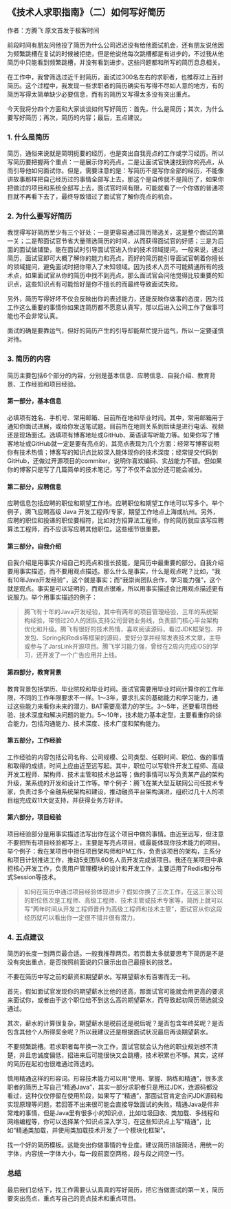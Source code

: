 ## 《技术人求职指南》（二）如何写好简历

作者：方腾飞  原文首发于极客时间

前段时间有朋友问他投了简历为什么公司迟迟没有给他面试机会，还有朋友说他因为频繁跳槽在复试的时候被拒绝，但是他说他每次跳槽都是有进步的，不过我从他简历中只能看到频繁跳槽，并没有看到进步。这些问题都和所写的简历息息相关。

在工作中，我曾筛选过近千封简历，面试过300名左右的求职者，也推荐过上百封简历。这个过程中，我发现一些求职者的简历确实有写得不尽如人意的地方，有的简历写得太简单缺少必要信息，而有的简历又写得太多没有突出重点。

今天我将分四个方面和大家谈谈如何写好简历：首先，什么是简历；其次，为什么要写好简历；再次，简历的内容；最后，五点建议。


### 1. 什么是简历

简历，通俗来说就是简明扼要的经历，也是突出自我亮点的工作或学习经历。所以写简历要把握两个重点：一是展示你的亮点，二是让面试官快速找到你的亮点，从而引导他如何面试你。但是，需要注意的是：写简历不是写你全部的经历，不能像讲故事那样把自己经历过的事情全部写上去，那这个是自传就不是简历了，如果你把做过的项目和系统全部写上去，面试官时间有限，可能就看了一个你做的普通项目就不再看下去了，最终导致错过了面试官了解你亮点的机会。

### 2. 为什么要写好简历

我觉得写好简历至少有三个好处：一是更容易通过简历筛选关，这是整个面试的第一关；二是帮面试官节省大量筛选简历的时间，从而获得面试官的好感；三是为后面的面试做铺垫，能在面试时引导面试官进入你的技术领域提问。一般来说，通过简历，面试官即可大概了解你的能力和亮点，而好的简历能引导面试官朝着你擅长的领域提问，避免面试时把你带入了未知领域。因为技术人员不可能精通所有的技术点，如果面试官从你的简历中找不到亮点，那么面试官会问他觉得比较重要的知识点，这些知识点有可能恰好是你不擅长的而最终导致面试失败。

另外，简历写得好坏不仅会反映出你的表述能力，还能反映你做事的态度，因为找工作这么重要的事情你如果连简历都不愿意认真写，那以后进入公司工作了做事可能也不会非常认真。

面试的确是要靠运气，但好的简历产生的引导却能帮忙提升运气，所以一定要谨慎对待。

### 3. 简历的内容

简历主要包括6个部分的内容，分别是基本信息、应聘信息、自我介绍、教育背景、工作经验和项目经验。

#### 第一部分，基本信息

 必填项有姓名、手机号、常用邮箱、目前所在地和毕业时间。其中，常用邮箱用于通知你面试进展，或给你发送笔试题。目前所在地则关系到后续是进行电话、视频还是现场面试。选填项有博客地址或GitHub、英语读写听能力等。如果你写了博客地址或GitHub就一定是要有亮点的，其亮点表现为几个方面：经常写博客说明你有技术热情；博客写的知识点比较深入能体现你的技术深度；经常提交代码到GitHub，还做过开源项目的commiter，说明你喜欢编码、实战能力不错。但如果你的博客只是写了几篇简单的技术笔记，写了不仅不会加分还可能会减分。

#### 第二部分，应聘信息

 应聘信息包括应聘的职位和期望工作地。应聘职位和期望工作地可以写多个。举个例子，腾飞应聘高级 Java 开发工程师/专家，期望工作地点上海或杭州。另外，应聘的职位和投递的职位要相符，比如对方招算法工程师，你的简历就应该写应聘算法工程师，而不应该写应聘其他职位。这些细节很重要。

#### 第三部分，自我介绍

 自我介绍是用事实介绍自己的亮点和擅长技能，是简历中最重要的部分。自我介绍要用事实描述，而不要用观点描述。那么什么是事实，什么是观点呢？比如，“我有10年Java开发经验”，这个就是事实；而“我崇尚团队合作，学习能力强”，这个就是观点。事实是可以证明的，而观点很难，所以用事实描述会比用观点描述更有说服力。举个用事实描述的例子：

 >腾飞有十年的Java开发经验，其中有两年的项目管理经验，三年的系统架构经验，带领过20人的团队支持公司营销业务线，负责部门核心平台架构优化和升级。腾飞有很好的技术热情，喜欢阅读源码，看过JDK框架包、并发包、Spring和Redis等框架的源码，爱好分享并经常发表技术文章，主导或参与了JarsLink开源项目。腾飞学习能力强，曾经在2周内完成iOS的学习，还开发了一个广告应用并上线。

#### 第四部分，教育背景

 教育背景包括学历、毕业院校和毕业时间。面试官需要用毕业时间计算你的工作年限，不同的工作年限要求不一样。1～3年，要求扎实的基础能力和学习能力，通过这些能力来看你未来的潜力，BAT需要高潜力的学生。3～5年，还要看项目经验、技术深度和解决问题的能力。5～10年，技术能力基本定型，主要看重你的综合能力，包括沟通能力、技术深度、技术广度和架构能力。

#### 第五部分，工作经验

 工作经验的内容包括公司名称、公司规模、公司类型、任职时间、职位、做的事情和取得的成绩，时间上应由近至远写起。其中，职位可以写软件开发工程师、高级开发工程师、架构师、技术主管和技术总监等；做的事情可以写负责某产品的架构升级，某系统的开发和设计工作等。举个例子：腾飞在某大型互联网公司任技术专家，负责过多个金融系统架构和建设，推动融资平台架构演进，组织过几十人的项目组完成双11大促支持，并获得业务方好评。 

#### 第六部分，项目经验

 项目经验部分是用事实描述法写出你在这个项目中做的事情。由近至远写，但注意不要把所有项目经验都写上，主要是写亮点项目，或最能体现你技术能力的项目。举个例子：我在某项目中担任项目架构师和PM工作，负责该项目的架构，主系分和项目计划推进工作，推动5支团队60名人员开发完成该项目。我还在某项目中承担核心开发工作，负责用户管理模块的设计和开发工作，主要运用了Redis和分布式Session等技术。

> 如何在简历中通过项目经验体现进步？假如你换了三次工作，在这三家公司的职位依次是工程师、高级工程师、技术主管或技术专家等，简历上就可以写“两年时间从开发工程师晋升为高级工程师和技术主管”，面试官从你这段经历就可以看出你一定很不错并很有潜力。 

### 4. 五点建议

简历的长度一到两页最合适。一般我推荐两页。若页数太多就要思考下简历是不是没有突出重点，是否按照前面说的只展示出自己最擅长的技艺。

不要在简历中写之前的薪资和期望薪水。写期望薪水有百害而无一利。

首先，假如面试官发现你的期望薪水比他的还高，那面试官可能就会用更高的要求来面试你，或者由于这个职位给不到这么高的期望薪水，而导致起初简历筛选就没通过。

其次，薪水的计算很复杂，期望薪水是税前还是税后呢？是否包含年终奖呢？是否包含其他个人所得奖金呢？所以我建议还是根据面试状况最后再谈期望薪水。

不要频繁跳槽。若求职者每年换一次工作，面试官就会认为他的职业规划想不清楚，并且忠诚度偏低，招进来后可能很快又会跳槽，技术积累也不够。其实，这样的简历在起初也很难通过筛选的。

慎用精通这样的形容词。形容技术能力可以用“使用、掌握、熟练和精通”，很多求职者的简历上写自己“精通Java”，其实一部分求职者只是用过JDK，连源码都没看过，这种仅仅停留在使用阶段，如果写了“精通”，那面试官肯定会问JDK源码和实现原理等问题，若回答不出来很可能会直接导致面试的失败。精通Java是件非常难的事情，但是Java里有很多小的知识点，比如垃圾回收、类加载、多线程和网络编程等，你可以选择某个知识点深入学习，在这些知识点上写“精通”，比如“精通类加载，并使用类加载技术开发了一个模块化框架”。

找一个好的简历模板。这能突出你做事情的专业度。建议简历排版简洁，用统一的字体，内容统一字体大小，每一段前面空两格，段与段之间空一行。

### 总结

最后我们总结下，找工作需要认认真真的写好简历，把它当做面试的第一关，简历要突出亮点，重点写自己的亮点技术和重点项目。